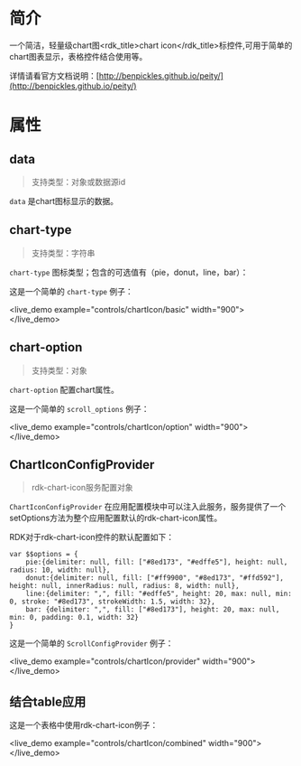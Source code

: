 
# 简介 #
一个简洁，轻量级chart图<rdk_title>chart icon</rdk_title>标控件,可用于简单的chart图表显示，表格控件结合使用等。

详情请看官方文档说明：[http://benpickles.github.io/peity/](http://benpickles.github.io/peity/)

# 属性 #

## data ##
> 支持类型：对象或数据源id

`data` 是chart图标显示的数据。

## chart-type ##
> 支持类型：字符串

`chart-type` 图标类型；包含的可选值有（pie，donut，line，bar）：

这是一个简单的 `chart-type` 例子：

<live_demo example="controls/chartIcon/basic" width="900"></live_demo>

## chart-option ##
> 支持类型：对象

`chart-option` 配置chart属性。

这是一个简单的 `scroll_options` 例子：

<live_demo example="controls/chartIcon/option" width="900"></live_demo>


## ChartIconConfigProvider ##
> rdk-chart-icon服务配置对象

`ChartIconConfigProvider` 在应用配置模块中可以注入此服务，服务提供了一个setOptions方法为整个应用配置默认的rdk-chart-icon属性。

RDK对于rdk-chart-icon控件的默认配置如下：

    var $$options = {
        pie:{delimiter: null, fill: ["#8ed173", "#edffe5"], height: null, radius: 10, width: null},
        donut:{delimiter: null, fill: ["#ff9900", "#8ed173", "#ffd592"], height: null, innerRadius: null, radius: 8, width: null},
        line:{delimiter: ",", fill: "#edffe5", height: 20, max: null, min: 0, stroke: "#8ed173", strokeWidth: 1.5, width: 32},
        bar: {delimiter: ",", fill: ["#8ed173"], height: 20, max: null, min: 0, padding: 0.1, width: 32}
    }

这是一个简单的 `ScrollConfigProvider` 例子：

<live_demo example="controls/chartIcon/provider" width="900"></live_demo>


## 结合table应用 ##

这是一个表格中使用rdk-chart-icon例子：

<live_demo example="controls/chartIcon/combined" width="900"></live_demo>